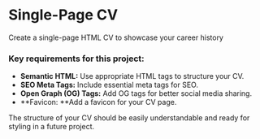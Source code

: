 # Single-Page CV
Create a single-page HTML CV to showcase your career history
### Key requirements for this project:
- **Semantic HTML:** Use appropriate HTML tags to structure your CV.
- **SEO Meta Tags:** Include essential meta tags for SEO.
- **Open Graph (OG) Tags:** Add OG tags for better social media sharing.
- **Favicon: **Add a favicon for your CV page.

The structure of your CV should be easily understandable and ready for styling in a future project.
